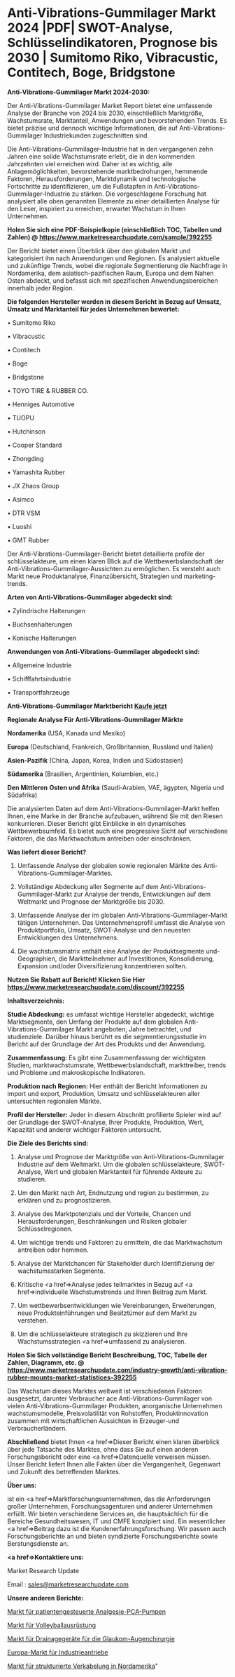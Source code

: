 # Anti-Vibrations-Gummilager Markt 2024 |PDF| SWOT-Analyse, Schlüsselindikatoren, Prognose bis 2030 | Sumitomo Riko, Vibracustic, Contitech, Boge, Bridgstone

<strong>Anti-Vibrations-Gummilager Markt 2024-2030:</strong>

Der Anti-Vibrations-Gummilager Market Report bietet eine umfassende Analyse der Branche von 2024 bis 2030, einschließlich Marktgröße, Wachstumsrate, Marktanteil, Anwendungen und bevorstehenden Trends. Es bietet präzise und dennoch wichtige Informationen, die auf Anti-Vibrations-Gummilager Industriekunden zugeschnitten sind.

Die Anti-Vibrations-Gummilager-Industrie hat in den vergangenen zehn Jahren eine solide Wachstumsrate erlebt, die in den kommenden Jahrzehnten viel erreichen wird. Daher ist es wichtig, alle Anlagemöglichkeiten, bevorstehende marktbedrohungen, hemmende Faktoren, Herausforderungen, Marktdynamik und technologische Fortschritte zu identifizieren, um die Fußstapfen in Anti-Vibrations-Gummilager-Industrie zu stärken. Die vorgeschlagene Forschung hat analysiert alle oben genannten Elemente zu einer detaillierten Analyse für den Leser, inspiriert zu erreichen, erwartet Wachstum in Ihren Unternehmen.

<strong>Holen Sie sich eine PDF-Beispielkopie (einschließlich TOC, Tabellen und Zahlen) @
</strong><strong><a href=https://www.marketresearchupdate.com/sample/392255><strong>https://www.marketresearchupdate.com/sample/392255</u></font></a></strong></strong>

Der Bericht bietet einen Überblick über den globalen Markt und kategorisiert ihn nach Anwendungen und Regionen. Es analysiert aktuelle und zukünftige Trends, wobei die regionale Segmentierung die Nachfrage in Nordamerika, dem asiatisch-pazifischen Raum, Europa und dem Nahen Osten abdeckt, und befasst sich mit spezifischen Anwendungsbereichen innerhalb jeder Region.

<strong>Die folgenden Hersteller werden in diesem Bericht in Bezug auf Umsatz, Umsatz und Marktanteil für jedes Unternehmen bewertet:</strong>

• Sumitomo Riko

• Vibracustic

• Contitech

• Boge

• Bridgstone

• TOYO TIRE & RUBBER CO.

• Henniges Automotive

• TUOPU

• Hutchinson

• Cooper Standard

• Zhongding

• Yamashita Rubber

• JX Zhaos Group

• Asimco

• DTR VSM

• Luoshi

• GMT Rubber

Der Anti-Vibrations-Gummilager-Bericht bietet detaillierte profile der schlüsselakteure, um einen klaren Blick auf die Wettbewerbslandschaft der Anti-Vibrations-Gummilager-Aussichten zu ermöglichen. Es versteht auch Markt neue Produktanalyse, Finanzübersicht, Strategien und marketing-trends.

<strong>Arten von Anti-Vibrations-Gummilager abgedeckt sind:</strong>

• Zylindrische Halterungen

• Buchsenhalterungen

• Konische Halterungen

<strong>Anwendungen von Anti-Vibrations-Gummilager abgedeckt sind:</strong>

• Allgemeine Industrie

• Schifffahrtsindustrie

• Transportfahrzeuge

<strong>Anti-Vibrations-Gummilager Marktbericht <a href=https://www.marketresearchupdate.com/buynow/392255>Kaufe jetzt</a></strong>

<strong>Regionale Analyse Für Anti-Vibrations-Gummilager Märkte</strong>

<strong>Nordamerika</strong> (USA, Kanada und Mexiko)

<strong>Europa</strong> (Deutschland, Frankreich, Großbritannien, Russland und Italien)

<strong>Asien-Pazifik</strong> (China, Japan, Korea, Indien und Südostasien)

<strong>Südamerika</strong> (Brasilien, Argentinien, Kolumbien, etc.)

<strong>Den Mittleren</strong> <strong>Osten und Afrika</strong> (Saudi-Arabien, VAE, ägypten, Nigeria und Südafrika)

Die analysierten Daten auf dem Anti-Vibrations-Gummilager-Markt helfen Ihnen, eine Marke in der Branche aufzubauen, während Sie mit den Riesen konkurrieren. Dieser Bericht gibt Einblicke in ein dynamisches Wettbewerbsumfeld. Es bietet auch eine progressive Sicht auf verschiedene Faktoren, die das Marktwachstum antreiben oder einschränken.

<strong>Was liefert dieser Bericht?</strong>

1. Umfassende Analyse der globalen sowie regionalen Märkte des Anti-Vibrations-Gummilager-Marktes.

2. Vollständige Abdeckung aller Segmente auf dem Anti-Vibrations-Gummilager-Markt zur Analyse der trends, Entwicklungen auf dem Weltmarkt und Prognose der Marktgröße bis 2030.

3. Umfassende Analyse der im globalen Anti-Vibrations-Gummilager-Markt tätigen Unternehmen. Das Unternehmensprofil umfasst die Analyse von Produktportfolio, Umsatz, SWOT-Analyse und den neuesten Entwicklungen des Unternehmens.

4. Die wachstumsmatrix enthält eine Analyse der Produktsegmente und-Geographien, die Marktteilnehmer auf Investitionen, Konsolidierung, Expansion und/oder Diversifizierung konzentrieren sollten.

<strong>Nutzen Sie Rabatt auf Bericht! Klicken Sie Hier
</strong><strong><a href=https://www.marketresearchupdate.com/discount/392255>https://www.marketresearchupdate.com/discount/392255</b></u></font></strong></a>

<strong>Inhaltsverzeichnis:</strong>

<strong>Studie Abdeckung:</strong> es umfasst wichtige Hersteller abgedeckt, wichtige Marktsegmente, den Umfang der Produkte auf dem globalen Anti-Vibrations-Gummilager Markt angeboten, Jahre betrachtet, und studienziele. Darüber hinaus berührt es die segmentierungsstudie im Bericht auf der Grundlage der Art des Produkts und der Anwendung.

<strong>Zusammenfassung:</strong> Es gibt eine Zusammenfassung der wichtigsten Studien, marktwachstumsrate, Wettbewerbslandschaft, markttreiber, trends und Probleme und makroskopische Indikatoren.

<strong>Produktion nach Regionen:</strong> Hier enthält der Bericht Informationen zu import und export, Produktion, Umsatz und schlüsselakteuren aller untersuchten regionalen Märkte.

<strong>Profil der Hersteller:</strong> Jeder in diesem Abschnitt profilierte Spieler wird auf der Grundlage der SWOT-Analyse, Ihrer Produkte, Produktion, Wert, Kapazität und anderer wichtiger Faktoren untersucht.

<strong>Die Ziele des Berichts sind:</strong>

1) Analyse und Prognose der Marktgröße von Anti-Vibrations-Gummilager Industrie auf dem Weltmarkt.
Um die globalen schlüsselakteure, SWOT-Analyse, Wert und globalen Marktanteil für führende Akteure zu studieren.

2) Um den Markt nach Art, Endnutzung und region zu bestimmen, zu erklären und zu prognostizieren.

3) Analyse des Marktpotenzials und der Vorteile, Chancen und Herausforderungen, Beschränkungen und Risiken globaler Schlüsselregionen.

4) Um wichtige trends und Faktoren zu ermitteln, die das Marktwachstum antreiben oder hemmen.

5) Analyse der Marktchancen für Stakeholder durch Identifizierung der wachstumsstarken Segmente.

6) Kritische <a href=>Analyse</a> jedes teilmarktes in Bezug auf <a href=>individuelle</a> Wachstumstrends und Ihren Beitrag zum Markt.

7) Um wettbewerbsentwicklungen wie Vereinbarungen, Erweiterungen, neue Produkteinführungen und Besitztümer auf dem Markt zu verstehen.

8) Um die schlüsselakteure strategisch zu skizzieren und Ihre Wachstumsstrategien <a href=>umfassend</a> zu analysieren.

<strong>Holen Sie Sich vollständige Bericht Beschreibung, TOC, Tabelle der Zahlen, Diagramm, etc. @ </strong><strong><a href=https://www.marketresearchupdate.com/industry-growth/anti-vibration-rubber-mounts-market-statistices-392255>https://www.marketresearchupdate.com/industry-growth/anti-vibration-rubber-mounts-market-statistices-392255</a></font></strong>

Das Wachstum dieses Marktes weltweit ist verschiedenen Faktoren ausgesetzt, darunter Verbraucher ace Anti-Vibrations-Gummilager von vielen Anti-Vibrations-Gummilager Produkten, anorganische Unternehmen wachstumsmodelle, Preisvolatilität von Rohstoffen, Produktinnovation zusammen mit wirtschaftlichen Aussichten in Erzeuger-und Verbraucherländern.

<strong>Abschließend</strong> bietet Ihnen <a href=>Dieser</a> Bericht einen klaren überblick über jede Tatsache des Marktes, ohne dass Sie auf einen anderen Forschungsbericht oder eine <a href=>Datenquelle</a> verweisen müssen. Unser Bericht liefert Ihnen alle Fakten über die Vergangenheit, Gegenwart und Zukunft des betreffenden Marktes.

<strong>Über uns:</strong>

 ist ein <a href=>Marktfors</a>chungsunternehmen, das die Anforderungen großer Unternehmen, Forschungsagenturen und anderer Unternehmen erfüllt. Wir bieten verschiedene Services an, die hauptsächlich für die Bereiche Gesundheitswesen, IT und CMFE konzipiert sind. Ein wesentlicher <a href=>Beitrag</a> dazu ist die Kundenerfahrungsforschung. Wir passen auch Forschungsberichte an und bieten syndizierte Forschungsberichte sowie Beratungsdienste an.

<strong><a href=>Kontaktiere uns:</a></strong>

Market Research Update

Email : sales@marketresearchupdate.com

<strong>Unsere anderen Berichte:</strong>

<a href=https://www.linkedin.com/pulse/patient-controlled-analgesia-pca-pump-market-3f>Markt für patientengesteuerte Analgesie-PCA-Pumpen</a>

<a href=https://www.linkedin.com/pulse/volleyball-equipments-market-outlooks-2023-size>Markt für Volleyballausrüstung</a>

<a href=https://www.linkedin.com/pulse/glaucoma-eye-surgery-drainage-devices-market>Markt für Drainagegeräte für die Glaukom-Augenchirurgie</a>

<a href=https://www.linkedin.com/pulse/europe-industrial-actuators-market-2023-new-study-report>Europa-Markt für Industrieantriebe</a>

<a href=https://www.linkedin.com/pulse/north-america-structured-cabling-market-2023-qepuf/>Markt für strukturierte Verkabelung in Nordamerika</a>"
